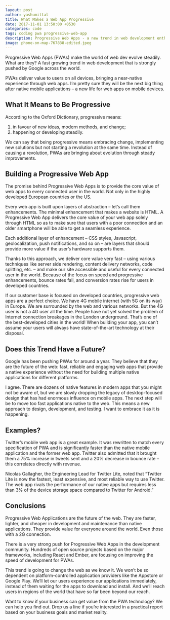 ```yaml
---
layout: post
author: yashumittal
title: What Makes a Web App Progressive
date: 2017-11-01 13:50:00 +0530
categories: code
tags: coding pwa progressive-web-app
description: Progressive Web Apps - a new trend in web development enthusiastically promoted by Google. Find out what they are about and how you can use them.
image: phone-on-map-767838-edited.jpeg
---
```


Progressive Web Apps (PWAs) make the world of web dev evolve steadily. What are they? A fast growing trend in web development that is strongly pushed by Google across the world.

PWAs deliver value to users on all devices, bringing a near-native experience through web apps. I’m pretty sure they will be the next big thing after native mobile applications – a new life for web apps on mobile devices.

## What It Means to Be Progressive

According to the Oxford Dictionary, progressive means:

1. in favour of new ideas, modern methods, and change;
2. happening or developing steadily.

We can say that being progressive means embracing change, implementing new solutions but not starting a revolution at the same time. Instead of causing a revolution, PWAs are bringing about evolution through steady improvements.

## Building a Progressive Web App

The promise behind Progressive Web Apps is to provide the core value of web apps to every connected user in the world. Not only in the highly developed European countries or the US.

Every web app is built upon layers of abstraction – let’s call them enhancements. The minimal enhancement that makes a website is HTML. A Progressive Web App delivers the core value of your web app solely through HTML so as to make sure that users with a poor connection and an older smartphone will be able to get a seamless experience.

Each additional layer of enhancement – CSS styles, Javascript, geolocalization, push notifications, and so on – are layers that should provide more value if the user’s hardware supports them.

Thanks to this approach, we deliver core value very fast – using various techniques like server side rendering, content delivery networks, code splitting, etc. – and make our site accessible and useful for every connected user in the world. Because of the focus on speed and progressive enhancements, bounce rates fall, and conversion rates rise for users in developed countries.

If our customer base is focused on developed countries, progressive web apps are a perfect choice. We have 4G mobile internet (with 5G on its way) in Europe. We are surrounded by the web and various networks. But the 4G user is not a 4G user all the time. People have not yet solved the problem of Internet connection breakages in the London underground. That’s one of the best-developed cities in the world! When building your app, you can’t assume your users will always have state-of-the-art technology at their disposal.

## Does this Trend Have a Future?

Google has been pushing PWAs for around a year. They believe that they are the future of the web: fast, reliable and engaging web apps that provide a native experience without the need for building multiple native applications for different platforms.

I agree. There are dozens of native features in modern apps that you might not be aware of, but we are slowly dropping the legacy of desktop-focused design that has had enormous influence on mobile apps. The next step will be to move too fast applications native to the web. This means a new approach to design, development, and testing. I want to embrace it as it is happening.

## Examples?

Twitter’s mobile web app is a great example. It was rewritten to match every specification of PWA and is significantly faster than the native mobile application and the former web app. Twitter also admitted that it brought them a 75% increase in tweets sent and a 20% decrease in bounce rate – this correlates directly with revenue.

Nicolas Gallagher, the Engineering Lead for Twitter Lite, noted that “Twitter Lite is now the fastest, least expensive, and most reliable way to use Twitter. The web app rivals the performance of our native apps but requires less than 3% of the device storage space compared to Twitter for Android.”

## Conclusions

Progressive Web Applications are the future of the web. They are faster, lighter, and cheaper in development and maintenance than native applications. They provide value for everyone around the world. Even those with a 2G connection.

There is a very strong push for Progressive Web Apps in the development community. Hundreds of open source projects based on the major frameworks, including React and Ember, are focusing on improving the speed of development for PWAs.

This trend is going to change the web as we know it. We won’t be so dependent on platform-controlled application providers like the Appstore or Google Play. We’ll let our users experience our applications immediately, instead of them waiting for the apps to download and install. And we’ll reach users in regions of the world that have so far been beyond our reach.

Want to know if your business can get value from the PWA technology? We can help you find out. Drop us a line if you’re interested in a practical report based on your business goals and market reality.
